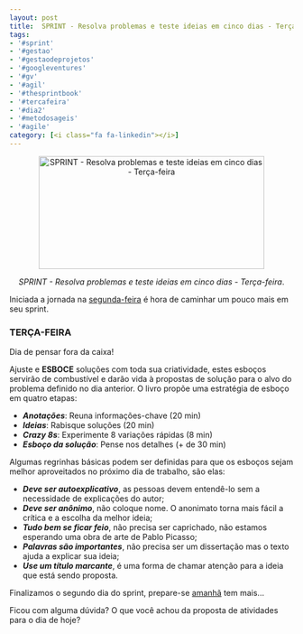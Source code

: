 ```yaml
---
layout: post
title:  SPRINT - Resolva problemas e teste ideias em cinco dias - Terça-feira
tags:
- '#sprint'
- '#gestao'
- '#gestaodeprojetos'
- '#googleventures'
- '#gv'
- '#agil'
- '#thesprintbook'
- '#tercafeira'
- '#dia2'
- '#metodosageis'
- '#agile'
category: [<i class="fa fa-linkedin"></i>]
---
```


<div style="text-align:center">
<p><img src="https://raw.githubusercontent.com/mateusbtlopes/mateusbtlopes.github.io/master/_posts/img/SprintTerca.png" alt="SPRINT - Resolva problemas e teste ideias em cinco dias - Terça-feira" height="200" width="400"/></p>
</div>

<div style="text-align:center">
<p><i>SPRINT - Resolva problemas e teste ideias em cinco dias - Terça-feira</i>.</p>
</div>

<p>Iniciada a jornada na <a href="./sprint-resolva-problemas-e-teste-ideias-em-cinco-dias-segunda-feira.html" target="_blank">segunda-feira</a> é hora de caminhar um pouco mais em seu sprint.<p/>

<h3 id="heading3">TERÇA-FEIRA</h3>

<p>Dia de pensar fora da caixa!</p>

<p>Ajuste e <strong>ESBOCE</strong> soluções com toda sua criatividade, estes esboços servirão de combustível e darão vida à propostas de solução para o alvo do problema definido no dia anterior. O livro propõe uma estratégia de esboço em quatro etapas:</p>

<ul>
<li><strong><i>Anotações</i></strong>: Reuna informações-chave (20 min)</li>
<li><strong><i>Ideias</i></strong>: Rabisque soluções (20 min)</li>
<li><strong><i>Crazy 8s</i></strong>: Experimente 8 variações rápidas (8 min)</li>
<li><strong><i>Esboço da solução</i></strong>: Pense nos detalhes (+ de 30 min)</li>
</ul>

<p>Algumas regrinhas básicas podem ser definidas para que os esboços sejam melhor aproveitados no próximo dia de trabalho, são elas:</p>

<ul>
<li><strong><i>Deve ser autoexplicativo</i></strong>, as pessoas devem entendê-lo sem a necessidade de explicações do autor;</li>
<li><strong><i>Deve ser anônimo</i></strong>, não coloque nome. O anonimato torna mais fácil a crítica e a escolha da melhor ideia;</li>
<li><strong><i>Tudo bem se ficar feio</i></strong>, não precisa ser caprichado, não estamos esperando uma obra de arte de Pablo Picasso;</li>
<li><strong><i>Palavras são importantes</i></strong>, não precisa ser um dissertação mas o texto ajuda a explicar sua ideia;</li>
<li><strong><i>Use um título marcante</i></strong>, é uma forma de chamar atenção para a ideia que está sendo proposta.</li>
</ul>

<p>Finalizamos o segundo dia do sprint, prepare-se <a href="./sprint-resolva-problemas-e-teste-ideias-em-cinco-dias-quarta-feira.html" target+"_blank">amanhã</a> tem mais...</p>

<p>Ficou com alguma dúvida? O que você achou da proposta de atividades para o dia de hoje?</p>